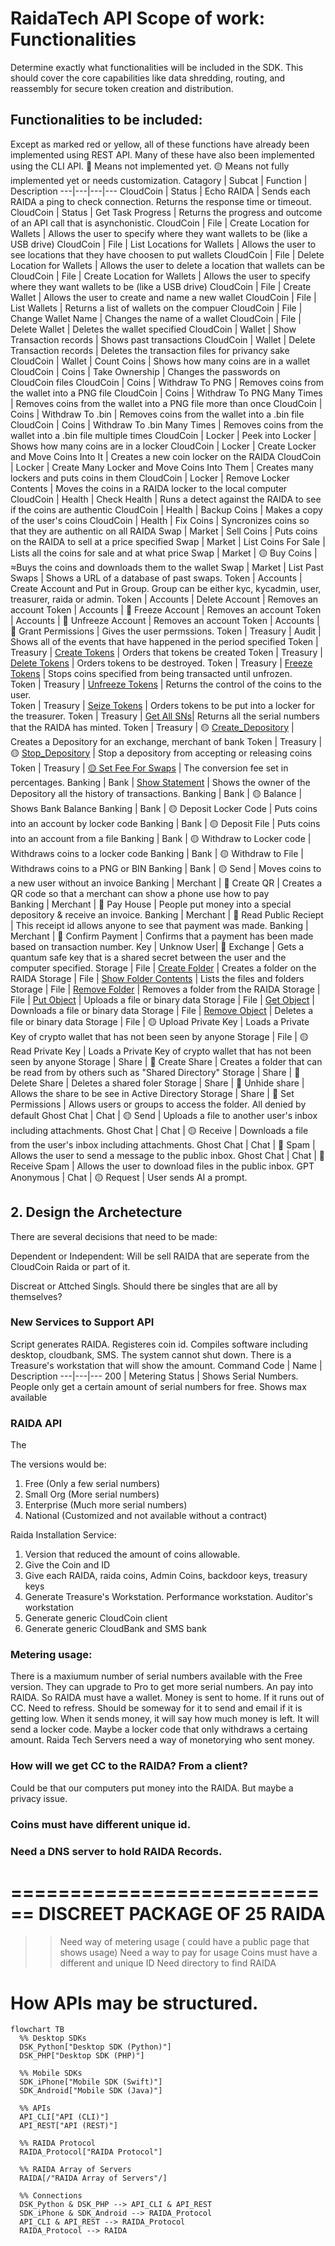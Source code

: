 # RaidaTech API Scope of work: Functionalities 
Determine exactly what functionalities will be included in the SDK. This should cover the core capabilities like data shredding, routing, and reassembly for secure token creation and distribution.

## Functionalities to be included:
Except as marked red or yellow, all of these functions have already been implemented using REST API. Many of these have also been implemented using the CLI API. 
🔴 Means not implemented yet. 
🟡 Means not fully implemented yet or needs customization. 
Catagory | Subcat | Function | Description
---|---|---|---
CloudCoin | Status | Echo RAIDA | Sends each RAIDA a ping to check connection. Returns the response time or timeout. 
CloudCoin | Status | Get Task Progress | Returns the progress and outcome of an API call that is asynchonistic. 
CloudCoin | File | Create Location for Wallets | Allows the user to specify where they want wallets to be (like a USB drive)
CloudCoin | File | List Locations for Wallets | Allows the user to see locations that they have choosen to put wallets
CloudCoin | File | Delete Location for Wallets | Allows the user to delete a location that wallets can be
CloudCoin | File | Create Location for Wallets | Allows the user to specify where they want wallets to be (like a USB drive)
CloudCoin | File | Create Wallet | Allows the user to create and name a new wallet
CloudCoin | File | List Wallets | Returns a list of wallets on the compuer
CloudCoin | File | Change Wallet Name | Changes the name of a wallet
CloudCoin | File | Delete Wallet | Deletes the wallet specified
CloudCoin | Wallet | Show Transaction records | Shows past transactions
CloudCoin | Wallet | Delete Transaction records | Deletes the transaction files for privancy sake
CloudCoin | Wallet | Count Coins | Shows how many coins are in a wallet
CloudCoin | Coins | Take Ownership | Changes the passwords on CloudCoin files
CloudCoin | Coins | Withdraw To PNG  | Removes coins from the wallet into a PNG file
CloudCoin | Coins | Withdraw To PNG Many Times  | Removes coins from the wallet into a PNG file more than once
CloudCoin | Coins | Withdraw To .bin  | Removes coins from the wallet into a .bin file
CloudCoin | Coins | Withdraw To .bin Many Times  | Removes coins from the wallet into a .bin file multiple times
CloudCoin | Locker | Peek into Locker | Shows how many coins are in a locker
CloudCoin | Locker | Create Locker and Move Coins Into It |  Creates a new coin locker on the RAIDA
CloudCoin | Locker | Create Many Locker and Move Coins Into Them |  Creates many lockers and puts coins in them
CloudCoin | Locker | Remove Locker Contents | Moves the coins in a RAIDA locker to the local computer
CloudCoin | Health | Check Health | Runs a detect against the RAIDA to see if the coins are authentic
CloudCoin | Health | Backup Coins | Makes a copy of the user's coins
CloudCoin | Health | Fix Coins | Syncronizes coins so that they are authentic on all RAIDA
Swap | Market | Sell Coins | Puts coins on the RAIDA to sell at a price specified
Swap | Market | List Coins For Sale | Lists all the coins for sale and at what price
Swap | Market | 🟡 Buy Coins | ≈Buys the coins and downloads them to the wallet
Swap | Market | List Past Swaps | Shows a URL of a database of past swaps. 
Token | Accounts | Create Account and Put in Group. Group can be either kyc, kycadmin, user, treasurer, raida or admin.
Token | Accounts | Delete Account | Removes an account
Token | Accounts | 🔴 Freeze Account | Removes an account
Token | Accounts | 🔴 Unfreeze Account | Removes an account
Token | Accounts | 🔴 Grant Permissions | Gives the user permssions. 
Token | Treasury | Audit | Shows all of the events that have happened in the period specified
Token | Treasury |  [Create Tokens](#create-tokens) | Orders that tokens be created
Token | Treasury |  [Delete Tokens](#delete-tokens) | Orders tokens to be destroyed. 
Token | Treasury |  [Freeze Tokens](#freeze-tokens) | Stops coins specified from being transacted until unfrozen.  
Token | Treasury | [Unfreeze Tokens](#unfreeze-tokens) | Returns the control of the coins to the user.  
Token | Treasury |  [Seize Tokens](#seize-tokens) | Orders tokens to be put into a locker for the treasurer. 
Token | Treasury |  [Get All SNs](#get-all-sns)|  Returns all the serial numbers that the RAIDA has minted.
Token | Treasury | 🟡  [Create_Depository](create-depository) | Creates a Depository for an exchange, merchant of bank
Token | Treasury | 🟡  [Stop_Depository](stop) | Stop a depository from accepting or releasing coins
Token | Treasury | [🟡  Set Fee For Swaps](#set-fee-for-swaps) | The conversion fee set in percentages. 
Banking | Bank |  [Show Statement](#show-statement) | Shows the owner of the Depository all the history of transactions. 
Banking | Bank |  🟡 Balance | Shows Bank Balance
Banking | Bank |  🟡 Deposit Locker Code | Puts coins into an account by locker code
Banking | Bank |  🟡 Deposit File | Puts coins into an account from a file
Banking | Bank |  🟡 Withdraw to Locker code | Withdraws coins to a locker code
Banking | Bank |  🟡 Withdraw to File | Withdraws coins to a PNG or BIN
Banking | Bank |  🟡 Send | Moves coins to a new user without an invoice
Banking | Merchant | 🔴 Create QR | Creates a QR code so that a merchant can show a phone use how to pay  
Banking | Merchant | 🔴 Pay House | People put money into a special depository & receive an invoice. 
Banking | Merchant | 🔴 Read Public Reciept | This receipt id allows anyone to see that payment was made. 
Banking | Merchant | 🔴 Confirm Payment | Confirms that a payment has been made based on transaction number.
Key | Unknow User| 🔴 Exchange | Gets a quantum safe key that is a shared secret between the user and the computer specified. 
Storage | File | [Create Folder](#create-folder) | Creates a folder on the RAIDA
Storage | File | [Show Folder Contents](#show-folder-contents) | Lists the files and folders
Storage | File | [Remove Folder](#remove-folder) | Removes a folder from the RAIDA
Storage | File | [Put Object](#put-object) | Uploads a file or binary data
Storage | File | [Get Object](#get-object) | Downloads a file or binary data
Storage | File | [Remove Object](#remove-object) | Deletes a file or binary data
Storage | File | 🟡 Upload Private Key | Loads a Private Key of crypto wallet that has not been seen by anyone
Storage | File | 🟡 Read Private Key | Loads a Private Key of crypto wallet that has not been seen by anyone
Storage | Share | 🔴 Create Share | Creates a folder that can be read from by others such as "Shared Directory"
Storage | Share | 🔴 Delete Share | Deletes a shared foler
Storage | Share | 🔴 Unhide share | Allows the share to be see in Active Directory
Storage | Share | 🔴 Set Permissions | Allows users or groups to access the folder. All denied by default
Ghost Chat | Chat | 🟡 Send | Uploads a file to another user's inbox including attachments.
Ghost Chat | Chat | 🟡 Receive | Downloads a file from the user's inbox including attachments.
Ghost Chat | Chat | 🔴 Spam | Allows the user to send a message to the public inbox. 
Ghost Chat | Chat | 🔴 Receive Spam | Allows the user to download files in the public inbox. 
GPT Anonymous | Chat | 🟡 Request | User sends AI a prompt.

## 2. Design the Archetecture

There are several decisions that need to be made:

Dependent or Independent: Will be sell RAIDA that are seperate from the CloudCoin Raida or part of it. 

Discreat or Attched Singls. Should there be singles that are all by themselves?

### New Services to Support API 

Script generates RAIDA. Registeres coin id. Compiles software including desktop, cloudbank, SMS. The system cannot shut down. There is a Treasure's workstation that will show the amount. 
Command Code | Name | Description
---|---|---
200 | Metering Status | Shows Serial Numbers. People only get a certain amount of serial numbers for free. Shows max available

### RAIDA API 
The

The versions would be: 
1. Free (Only a few serial numbers)
2. Small Org (More serial numbers)
3. Enterprise (Much more serial numbers)
4. National (Customized and not available without a contract)

Raida Installation Service: 
1. Version that reduced the amount of coins allowable. 
2. Give the Coin and ID
3. Give each RAIDA, raida coins, Admin Coins, backdoor keys, treasury keys
4. Generate Treasure's Workstation. Performance workstation. Auditor's workstation
5. Generate generic CloudCoin client
6. Generate generic CloudBank and SMS bank 


### Metering usage: 
There is a maxiumum number of serial numbers available with the Free version. They can upgrade to Pro to get more serial numbers.
An pay into RAIDA. So RAIDA must have a wallet. Money is sent to home. If it runs out of CC. Need to refress. Should be someway for it to send and email if it is getting low. When it sends money, it will say how much money is left. It will send a locker code. Maybe a locker code that only withdraws a certaing amount. Raida Tech Servers need a way of monetorying who sent money.



### How will we get CC to the RAIDA? From a client?
Could be that our computers put money into the RAIDA. But maybe a privacy issue. 

### Coins must have different unique id. 


### Need a DNS server to hold RAIDA Records. 

============================
DISCREET PACKAGE OF 25 RAIDA
============================
>> Need way of metering usage ( could have a public page that shows usage) 
>> Need a way to pay for usage
>> Coins must have a different and unique ID
>> Need directory to find RAIDA




<!--

CloudCurrency | [CloudCurrency](#cloudcurrencies) | Same technology as CloudCoin version 3
Digital Certificates | Allows for managed currencies such as stable tokens
Digital Certificates | Can also be used for Asset Tokenization)
Private Digital Collectibles| Allow media to be accessed only by owners of that media (Cerebrum but private)
Digital Lockers | Lockers for holding CloudCurrencies and Digital Cerficiates
Digital Banking | Services for currencies and cerficiates such as lockboxes, authentication, storage, sending
Digital Exchange | Services for swapping currencies and assets including blockchains
Digital Exchange Private Collectibles | Exchange for selling collectibles
Digital Merchant & Payment Systems | Allows merchants to accept currecies as payment
Secure Data Storage | Storing any datafiles
Secure Messaging | Storing and addressing messages
Quantum Safe Key Exchange | Exchanging keys between machines that do not share a common secret
Crypto Wallet Sub-custodial Service | Allows banks, exchanges and regulare folks to store crypto keys until needed
Open Hosting | Allows anyone to have a RAIDA node. No more set limit of 25.  
Coin Registry Blockchain | Allows CloudCurrencies and Certificates to use open hosting


# 1. There are three
-->
# How APIs may be structured. 
```mermaid
flowchart TB
  %% Desktop SDKs
  DSK_Python["Desktop SDK (Python)"]
  DSK_PHP["Desktop SDK (PHP)"]
  
  %% Mobile SDKs
  SDK_iPhone["Mobile SDK (Swift)"]
  SDK_Android["Mobile SDK (Java)"]
  
  %% APIs
  API_CLI["API (CLI)"]
  API_REST["API (REST)"]
  
  %% RAIDA Protocol
  RAIDA_Protocol["RAIDA Protocol"]
  
  %% RAIDA Array of Servers
  RAIDA[/"RAIDA Array of Servers"/]

  %% Connections
  DSK_Python & DSK_PHP --> API_CLI & API_REST
  SDK_iPhone & SDK_Android --> RAIDA_Protocol
  API_CLI & API_REST --> RAIDA_Protocol
  RAIDA_Protocol --> RAIDA
```

<!--
Breakdown:
Desktop SDKs: Connect via their respective APIs.
Mobile SDKs: Directly connect using the RAIDA protocol, without APIs.
RAIDA Protocol: Acts as the bridge to connect both API and SDK layers to the "RAIDA Array of Servers".
Connections: Use arrows to represent the flow between these elements.
Further Suggestions:
You may consider color-coding each category (such as APIs, SDKs, Protocols) for better visual distinction.
Labels or additional notes can describe each element's role or technological detail (e.g., "Desktop SDKs" using specific programming languages).
This diagram sets a clear pathway illustrating how different components in your network architecture interact. Let me know if there are any additional details or adjustments you'd like to make!




The Scope of work shall we decided into three different categories:

CloudCoin Whitelable

Hosted By RaidaTech:
———————————

## DESKTOP APIs FOR RAIDAs HOSTED BY RAIDATECH
API | Description
---|---
[CloudCurrency](#cloudcurrencies) | Same technology as CloudCoin version 3
Digital Certificates | Allows for managed currencies such as stable tokens
Digital Certificates | Can also be used for Asset Tokenization)
Private Digital Collectibles| Allow media to be accessed only by owners of that media (Cerebrum but private)
Digital Lockers | Lockers for holding CloudCurrencies and Digital Cerficiates
Digital Banking | Services for currencies and cerficiates such as lockboxes, authentication, storage, sending
Digital Exchange | Services for swapping currencies and assets including blockchains
Digital Exchange Private Collectibles | Exchange for selling collectibles
Digital Merchant & Payment Systems | Allows merchants to accept currecies as payment
Secure Data Storage | Storing any datafiles
Secure Messaging | Storing and addressing messages
Quantum Safe Key Exchange | Exchanging keys between machines that do not share a common secret
Crypto Wallet Sub-custodial Service | Allows banks, exchanges and regulare folks to store crypto keys until needed
Open Hosting | Allows anyone to have a RAIDA node. No more set limit of 25.  
Coin Registry Blockchain | Allows CloudCurrencies and Certificates to use open hosting


## CloudCurrencies
Name | Functionality | Phase | CLI | REST | Mobile | Notes
Authentication | Authenticates Coins | 1 | 🟢 | 🟢 | 🔴 | Implemented
Syncronization | Fixes Fracked Coins | 1 | 🟢 | 🟢 | 🔴 | Implemented
Authentication | Authenticates Coins | 1 | 🟢 | 🟢 | 🔴 | Implemented



Self-Hosted by Customer
———————————-
To do self hosted by customer:
Depends on: 
1. Coin Registry Blockchain 
2. Open hosting (allows for more than 25 RAIDA)
3. Exchanges may need some extra tech too. 

CloudCurrency
Digital Certificates (Stable Tokens)
Digital Certificates (Asset Tokenization)
Private Digital Collectibles  (Cerebrum but private)
Digital Lockers Free
Digital Banking
Digital Exchange
Digital Exchange Private Collectibles 
Digital Merchant & Payment Systems
Secure Data Storage
Secure Messaging
Quantum Safe Key Exchange



Digital Currencies (Wild) On CloudCoin Servers:
Wild means the coins start with a fixed amount, users do not need to be approved to use the coins and there are not tracking of user activity. 
Coin Creation
RAIDA Initialization (naming and numbering coins)
Minting Coins 
Authenticating Coins
Synchronizing Coins
Desktop Customization
Web App Customization
SMS App Customization
Android App Customization
iPhone App Customization

	-Minting
	-Authentication
	-Syncrhonization

Digital Currencies on user’s Servers
Sam 

Registering DNS 

-->

